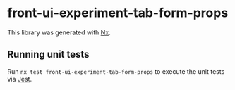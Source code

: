 # front-ui-experiment-tab-form-props

This library was generated with [Nx](https://nx.dev).

## Running unit tests

Run `nx test front-ui-experiment-tab-form-props` to execute the unit tests via [Jest](https://jestjs.io).
